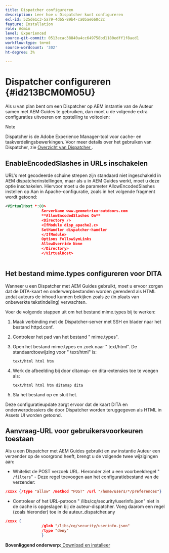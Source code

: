 ```yaml
---
title: Dispatcher configureren
description: Leer hoe u Dispatcher kunt configureren
exl-id: 525de1c3-5a79-4d65-89b4-ca05ae660c2c
feature: Installation
role: Admin
level: Experienced
source-git-commit: 0513ecac38840a4cc649758bd1180edff1f8aed1
workflow-type: tm+mt
source-wordcount: '302'
ht-degree: 3%

---
```


# Dispatcher configureren {#id213BCM0M05U}

Als u van plan bent om een Dispatcher op AEM instantie van de Auteur samen met AEM Guides te gebruiken, dan moet u de volgende extra configuraties uitvoeren om opstelling te voltooien:

>[!NOTE]
>
> Dispatcher is de Adobe Experience Manager-tool voor cache- en taakverdelingsbewerkingen. Voor meer details over het gebruiken van Dispatcher, zie [ Overzicht van Dispatcher ](https://experienceleague.adobe.com/docs/experience-manager-dispatcher/using/dispatcher.html?lang=en).

## EnableEncodedSlashes in URLs inschakelen

URL&#39;s met gecodeerde schuine strepen zijn standaard niet ingeschakeld in AEM dispatcherinstellingen, maar als u in AEM Guides werkt, moet u deze optie inschakelen. Hiervoor moet u de parameter AllowEncodedSlashes instellen op Aan in Apache-configuratie, zoals in het volgende fragment wordt getoond:

```XML
<VirtualHost *:80>
                ServerName www.geometrixx-outdoors.com
                **AllowEncodedSlashes On**
                <Directory />
                <IfModule disp_apache2.c>
                SetHandler dispatcher-handler
                </IfModule>
                Options FollowSymLinks
                AllowOverride None
                </Directory>
                </VirtualHost>
            
```

## Het bestand mime.types configureren voor DITA

Wanneer u een Dispatcher met AEM Guides gebruikt, moet u ervoor zorgen dat de DITA-kaart en onderwerpbestanden worden gerenderd als HTML zodat auteurs de inhoud kunnen bekijken zoals ze \(in plaats van onbewerkte tekstindeling\) verwachten.

Voer de volgende stappen uit om het bestand mime.types bij te werken:

1. Maak verbinding met de Dispatcher-server met SSH en blader naar het bestand httpd.conf.

1. Controleer het pad van het bestand &quot; mime.types&quot;.

1. Open het bestand mime.types en zoek naar &quot; text/html&quot;. De standaardtoewijzing voor &quot; text/html&quot; is:

   `text/html html htm`

1. Werk de afbeelding bij door ditamap- en dita-extensies toe te voegen als:

   `text/html html htm ditamap dita`

1. Sla het bestand op en sluit het.


Deze configuratieupdate zorgt ervoor dat de kaart DITA en onderwerpdossiers die door Dispatcher worden teruggegeven als HTML in Assets UI worden getoond.

## Aanvraag-URL voor gebruikersvoorkeuren toestaan

Als u een Dispatcher met AEM Guides gebruikt en uw instantie Auteur een verzender op de voorgrond heeft, brengt u de volgende twee wijzigingen aan:

- Whitelist de POST verzoek URL. Hieronder ziet u een voorbeeldregel &quot; `/filters`&quot; - Deze regel toevoegen aan het configuratiebestand van de verzender:

```json
/xxxx {/type "allow" /method "POST" /url "/home/users/*/preferences"}
```

- Controleer of het URL-patroon &quot; /libs/cq/security/userinfo.json&quot; niet in de cache is opgeslagen bij de auteur-dispatcher. Voeg daarom een regel \(zoals hieronder\) toe in de auteur\_dispatcher.any

```json
/xxxx {
                /glob "/libs/cq/security/userinfo.json"
                /type "deny"
                }
```

**Bovenliggend onderwerp:**[ Download en installeer ](download-install.md)
